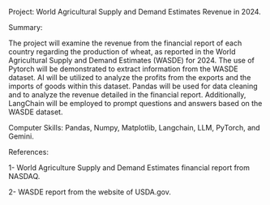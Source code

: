 Project: World Agricultural Supply and Demand Estimates Revenue in 2024.

Summary:

The project will examine the revenue from the financial report of each country regarding the production of wheat, as reported in the World Agricultural Supply and Demand Estimates (WASDE) for 2024. The use of Pytorch will be demonstrated to extract information from the WASDE dataset. AI will be utilized to analyze the profits from the exports and the imports of goods within this dataset. Pandas will be used for data cleaning and to analyze the revenue detailed in the financial report. Additionally, LangChain will be employed to prompt questions and answers based on the WASDE dataset.

Computer Skills: Pandas, Numpy,  Matplotlib, Langchain, LLM, PyTorch, and Gemini.

References:

1- World Agriculture Supply and Demand Estimates financial report from NASDAQ.

2- WASDE report from the website of USDA.gov.
